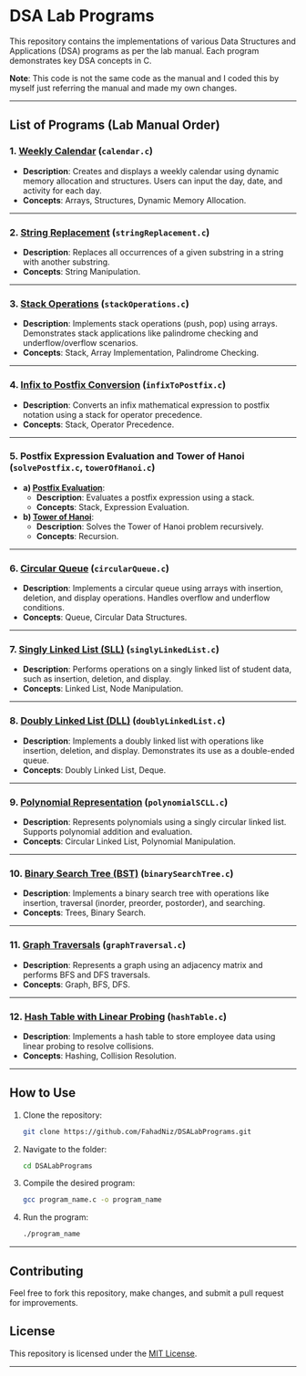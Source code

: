 # **DSA Lab Programs**

This repository contains the implementations of various Data Structures and Applications (DSA) programs as per the lab manual. Each program demonstrates key DSA concepts in C. 

**Note**: This code is not the same code as the manual and I coded this by myself just referring the manual and made my own changes.

---

## **List of Programs (Lab Manual Order)**

### 1. [Weekly Calendar](https://github.com/FahadNiz/DSALabPrograms/blob/master/calendar.c) (`calendar.c`)
- **Description**: Creates and displays a weekly calendar using dynamic memory allocation and structures. Users can input the day, date, and activity for each day.
- **Concepts**: Arrays, Structures, Dynamic Memory Allocation.

---

### 2. [String Replacement](https://github.com/FahadNiz/DSALabPrograms/blob/master/stringReplacement.c) (`stringReplacement.c`)
- **Description**: Replaces all occurrences of a given substring in a string with another substring.
- **Concepts**: String Manipulation.

---

### 3. [Stack Operations](https://github.com/FahadNiz/DSALabPrograms/blob/master/stackOperations.c) (`stackOperations.c`)
- **Description**: Implements stack operations (push, pop) using arrays. Demonstrates stack applications like palindrome checking and underflow/overflow scenarios.
- **Concepts**: Stack, Array Implementation, Palindrome Checking.

---

### 4. [Infix to Postfix Conversion](https://github.com/FahadNiz/DSALabPrograms/blob/master/infixToPostfix.c) (`infixToPostfix.c`)
- **Description**: Converts an infix mathematical expression to postfix notation using a stack for operator precedence.
- **Concepts**: Stack, Operator Precedence.

---

### 5. Postfix Expression Evaluation and Tower of Hanoi (`solvePostfix.c`, `towerOfHanoi.c`)
- **a) [Postfix Evaluation](https://github.com/FahadNiz/DSALabPrograms/blob/master/solvePostfix.c)**:
  - **Description**: Evaluates a postfix expression using a stack.
  - **Concepts**: Stack, Expression Evaluation.
- **b) [Tower of Hanoi](https://github.com/FahadNiz/DSALabPrograms/blob/master/towerOfHanoi.c)**:
  - **Description**: Solves the Tower of Hanoi problem recursively.
  - **Concepts**: Recursion.

---

### 6. [Circular Queue](https://github.com/FahadNiz/DSALabPrograms/blob/master/circularQueue.c) (`circularQueue.c`)
- **Description**: Implements a circular queue using arrays with insertion, deletion, and display operations. Handles overflow and underflow conditions.
- **Concepts**: Queue, Circular Data Structures.

---

### 7. [Singly Linked List (SLL)](https://github.com/FahadNiz/DSALabPrograms/blob/master/singlyLinkedList.c) (`singlyLinkedList.c`)
- **Description**: Performs operations on a singly linked list of student data, such as insertion, deletion, and display.
- **Concepts**: Linked List, Node Manipulation.

---

### 8. [Doubly Linked List (DLL)](https://github.com/FahadNiz/DSALabPrograms/blob/master/doublyLinkedList.c) (`doublyLinkedList.c`)
- **Description**: Implements a doubly linked list with operations like insertion, deletion, and display. Demonstrates its use as a double-ended queue.
- **Concepts**: Doubly Linked List, Deque.

---

### 9. [Polynomial Representation](https://github.com/FahadNiz/DSALabPrograms/blob/master/polynomialSCLL.c) (`polynomialSCLL.c`)
- **Description**: Represents polynomials using a singly circular linked list. Supports polynomial addition and evaluation.
- **Concepts**: Circular Linked List, Polynomial Manipulation.

---

### 10. [Binary Search Tree (BST)](https://github.com/FahadNiz/DSALabPrograms/blob/master/binarySearchTree.c) (`binarySearchTree.c`)
- **Description**: Implements a binary search tree with operations like insertion, traversal (inorder, preorder, postorder), and searching.
- **Concepts**: Trees, Binary Search.

---

### 11. [Graph Traversals](https://github.com/FahadNiz/DSALabPrograms/blob/master/graphTraversal.c) (`graphTraversal.c`)
- **Description**: Represents a graph using an adjacency matrix and performs BFS and DFS traversals.
- **Concepts**: Graph, BFS, DFS.

---

### 12. [Hash Table with Linear Probing](https://github.com/FahadNiz/DSALabPrograms/blob/master/hashTable.c) (`hashTable.c`)
- **Description**: Implements a hash table to store employee data using linear probing to resolve collisions.
- **Concepts**: Hashing, Collision Resolution.

---

## **How to Use**
1. Clone the repository:
   ```bash
   git clone https://github.com/FahadNiz/DSALabPrograms.git
   ```
2. Navigate to the folder:
   ```bash
   cd DSALabPrograms
   ```
3. Compile the desired program:
   ```bash
   gcc program_name.c -o program_name
   ```
4. Run the program:
   ```bash
   ./program_name
   ```

---

## **Contributing**
Feel free to fork this repository, make changes, and submit a pull request for improvements.

## **License**
This repository is licensed under the [MIT License](LICENSE).

---
